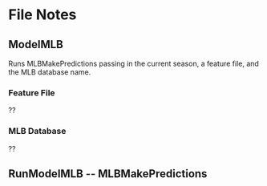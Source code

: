 # File Notes

## ModelMLB
Runs MLBMakePredictions passing in the current
season, a feature file, and the MLB database name.

### Feature File
??

### MLB Database
??

## RunModelMLB -- MLBMakePredictions

